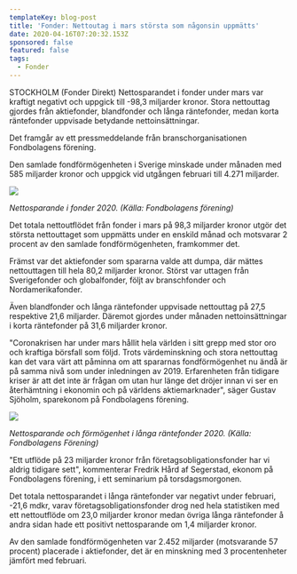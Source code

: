 ```yaml
---
templateKey: blog-post
title: 'Fonder: Nettoutag i mars största som någonsin uppmätts'
date: 2020-04-16T07:20:32.153Z
sponsored: false
featured: false
tags:
  - Fonder
---
```

STOCKHOLM (Fonder Direkt) Nettosparandet i fonder under mars var kraftigt negativt och uppgick till -98,3 miljarder kronor. Stora nettouttag gjordes från aktiefonder, blandfonder och långa räntefonder, medan korta räntefonder uppvisade betydande nettoinsättningar.

Det framgår av ett pressmeddelande från branschorganisationen Fondbolagens förening.

Den samlade fondförmögenheten i Sverige minskade under månaden med 585 miljarder kronor och uppgick vid utgången februari till 4.271 miljarder.

![](/img/ff1.png)

*Nettosparande i fonder 2020. (Källa: Fondbolagens förening)*

Det totala nettoutflödet från fonder i mars på 98,3 miljarder kronor utgör det största nettouttaget som uppmätts under en enskild månad och motsvarar 2 procent av den samlade fondförmögenheten, framkommer det.

Främst var det aktiefonder som spararna valde att dumpa, där mättes nettouttagen till hela 80,2 miljarder kronor. Störst var uttagen från Sverigefonder och globalfonder, följt av branschfonder och Nordamerikafonder.

Även blandfonder och långa räntefonder uppvisade nettouttag på 27,5 respektive 21,6 miljarder. Däremot gjordes under månaden nettoinsättningar i korta räntefonder på 31,6 miljarder kronor.

"Coronakrisen har under mars hållit hela världen i sitt grepp med stor oro och kraftiga börsfall som följd. Trots värdeminskning och stora nettouttag kan det vara värt att påminna om att spararnas fondförmögenhet nu ändå är på samma nivå som under inledningen av 2019. Erfarenheten från tidigare kriser är att det inte är frågan om utan hur länge det dröjer innan vi ser en återhämtning i ekonomin och på världens aktiemarknader", säger Gustav Sjöholm, sparekonom på Fondbolagens förening.

![](/img/ff2.png)

*Nettosparande och förmögenhet i långa räntefonder 2020. (Källa: Fondbolagens Förening)*

"Ett utflöde på 23 miljarder kronor från företagsobligationsfonder har vi aldrig tidigare sett", kommenterar Fredrik Hård af Segerstad, ekonom på Fondbolagens förening, i ett seminarium på torsdagsmorgonen.

Det totala nettosparandet i långa räntefonder var negativt under februari, -21,6 mdkr, varav företagsobligationsfonder drog ned hela statistiken med ett nettoutflöde om 23,0 miljarder kronor medan övriga långa räntefonder å andra sidan hade ett positivt nettosparande om 1,4 miljarder kronor.

Av den samlade fondförmögenheten var 2.452 miljarder (motsvarande 57 procent) placerade i aktiefonder, det är en minskning med 3 procentenheter jämfört med februari.